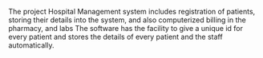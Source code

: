 The project Hospital Management system includes registration of patients, storing their details into the system, and also computerized billing in the pharmacy, and labs
The software has the facility to give a unique id for every patient and stores the details of every patient and the staff automatically.
